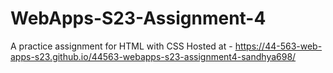 # WebApps-S23-Assignment-4
A practice assignment for HTML with CSS
Hosted at - https://44-563-web-apps-s23.github.io/44563-webapps-s23-assignment4-sandhya698/